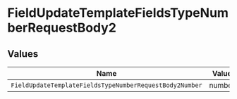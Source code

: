 # FieldUpdateTemplateFieldsTypeNumberRequestBody2


## Values

| Name                                                    | Value                                                   |
| ------------------------------------------------------- | ------------------------------------------------------- |
| `FieldUpdateTemplateFieldsTypeNumberRequestBody2Number` | number                                                  |